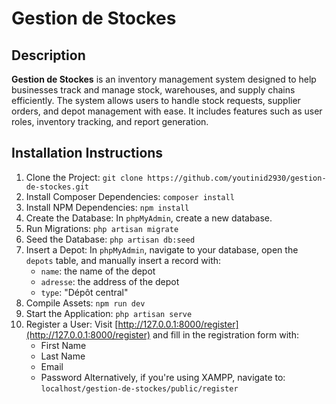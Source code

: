 # Gestion de Stockes

## Description

**Gestion de Stockes** is an inventory management system designed to help businesses track and manage stock, warehouses, and supply chains efficiently. The system allows users to handle stock requests, supplier orders, and depot management with ease. It includes features such as user roles, inventory tracking, and report generation.

## Installation Instructions

1. Clone the Project: `git clone https://github.com/youtinid2930/gestion-de-stockes.git`
2. Install Composer Dependencies: `composer install`
3. Install NPM Dependencies: `npm install`
4. Create the Database: In `phpMyAdmin`, create a new database.
5. Run Migrations: `php artisan migrate`
6. Seed the Database: `php artisan db:seed`
7. Insert a Depot: In `phpMyAdmin`, navigate to your database, open the `depots` table, and manually insert a record with:
   - `name`: the name of the depot
   - `adresse`: the address of the depot
   - `type`: "Dépôt central"
8. Compile Assets: `npm run dev`
9. Start the Application: `php artisan serve`
10. Register a User: Visit [http://127.0.0.1:8000/register](http://127.0.0.1:8000/register) and fill in the registration form with:
    - First Name
    - Last Name
    - Email
    - Password
    Alternatively, if you're using XAMPP, navigate to: `localhost/gestion-de-stockes/public/register`
